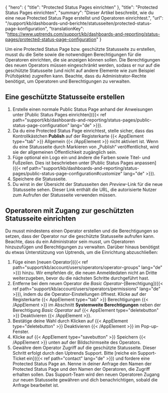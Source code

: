﻿{
  "hero": {
    "title": "Protected Status Pages einrichten"
  },
  "title": "Protected Status Pages einrichten",
  "summary": "Dieser Artikel beschreibt, wie du eine neue Protected Status Page erstellst und Operatoren einrichtest.",
  "url": "/support/kb/dashboards-und-berichte/statusseiten/protected-status-page-konfiguration",
  "translationKey": "https://www.uptrends.com/support/kb/dashboards-and-reporting/status-pages/protected-status-page-configuration"
}

Um eine Protected Status Page bzw. geschützte Statusseite zu erstellen, musst du die Seite sowie die notwendigen Berechtigungen für die Operatoren einrichten, die sie anzeigen können sollen. Die Berechtigungen des neuen Operators müssen eingeschränkt werden, sodass er nur auf die geschützte Statusseite (und nicht auf andere Elemente wie zum Beispiel Prüfobjekte) zugreifen kann. Beachte, dass du Administrator-Rechte benötigst, um Operatoren und Berechtigungen zu verwalten.

## Eine geschützte Statusseite erstellen


1. Erstelle einen normale Public Status Page anhand der Anweisungen unter [Public Status Pages einrichten]({{< ref path="support/kb/dashboards-and-reporting/status-pages/public-status-page-configuration" lang="de" >}}).
2. Da du eine Protected Status Page einrichtest, stelle sicher, dass das Kontrollkästchen **Publish** auf der Registerkarte {{< AppElement type="tab" >}} Allgemein {{< /AppElement >}} nicht aktiviert ist. Wenn du eine Statusseite durch Markieren von „Publish“ veröffentlichst, wird sie der allgemeinen Öffentlichkeit zugänglich sein.
3. Füge optional ein Logo ein und ändere die Farben sowie Titel- und Fußzeilen. Dies ist beschrieben unter [Public Status Pages anpassen]({{< ref path="support/kb/dashboards-and-reporting/status-pages/public-status-page-configuration#customize" lang="de" >}}).
4. Speichere die Statusseite.
5. Du wirst in der Übersicht der Statusseiten den *Preview*-Link für die neue Statusseite sehen. Dieser Link enthält die URL, die autorisierte Nutzer zum Aufrufen der Statusseite verwenden müssen.

## Operatoren mit Zugang zur geschützten Statusseite einrichten

Du musst mindestens einen Operator erstellen und die Berechtigungen so setzen, dass der Operator nur die geschützte Statusseite aufrufen kann. Beachte, dass du ein Administrator sein musst, um Operatoren hinzuzufügen und Berechtigungen zu verwalten. Darüber hinaus benötigst du etwas Unterstützung von Uptrends, um die Einrichtung abzuschließen:

1. Füge einen [neuen Operator]({{< ref path="support/kb/account/users/operators/operator-groups" lang="de" >}}) hinzu. Wir empfehlen dir, die neuen Anmeldedaten nicht an Dritte weiterzugeben, bevor du die nächsten Schritte durchgeführt hast.
2. Entferne bei dem neuen Operator die *Basic Operator*-[Berechtigung]({{< ref path="support/kb/account/users/operators/permissions" lang="de" >}}), indem du die Operator-Einstellungen öffnest. Klicke auf der Registerkarte {{< AppElement type="tab" >}} Berechtigungen {{< /AppElement >}} im Abschnitt **Systemweite Berechtigungen** neben der Berechtigung *Basic Operator* auf {{< AppElement type="deletebutton" >}} Deaktivieren {{< /AppElement >}}.
3. Bestätige deine Wahl durch Klicken auf {{< AppElement type="deletebutton" >}} Deaktivieren {{< /AppElement >}} im Pop-up-Fenster.
4. Klicke auf {{< AppElement type="savebutton" >}} Speichern {{< /AppElement >}} unten auf der Bildschirmseite des Operators.
5. Gewähre dem Operator Zugriff auf die geschützte Statusseite. Dieser Schritt erfolgt durch den Uptrends Support. Bitte [reiche ein Support-Ticket ein]({{< ref path="contact" lang="de" >}}) und fordere eine Protected Status Page an. Nenne in deiner Anfrage den Namen der Protected Status Page und den Namen der Operatoren, die Zugriff erhalten sollen. Das Support-Team wird den neuen Operatoren Zugang zur neuen Statusseite gewähren und dich benachrichtigen, sobald die Anfrage bearbeitet ist.

